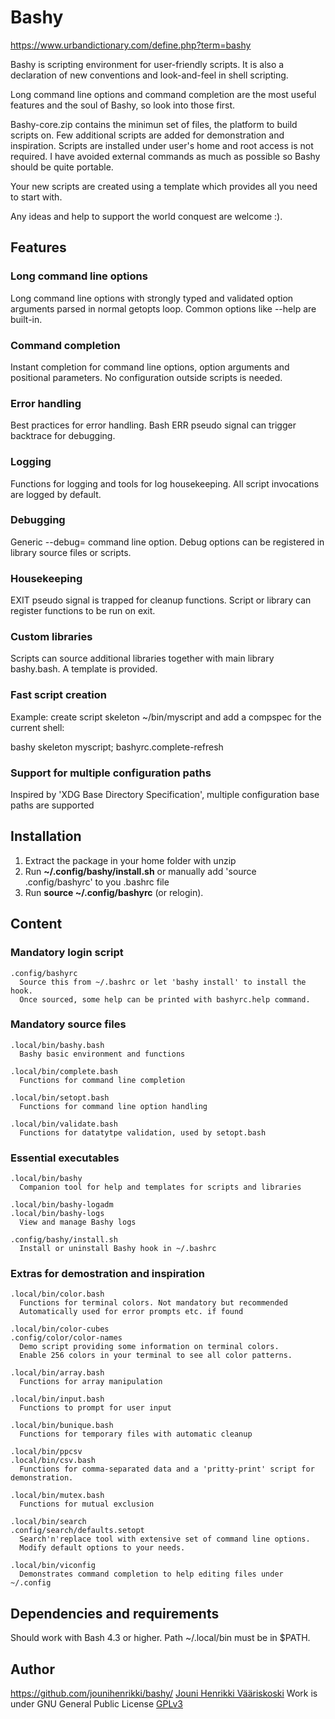 # Bashy
https://www.urbandictionary.com/define.php?term=bashy

Bashy is scripting environment for user-friendly scripts.
It is also a declaration of new conventions and look-and-feel in shell scripting.

Long command line options and command completion are the most useful features and the soul of Bashy, so look into those first.

Bashy-core.zip contains the minimun set of files, the platform to build scripts on. Few additional scripts are added for demonstration and inspiration.
Scripts are installed under user's home and root access is not required. I have avoided external commands as much as possible so Bashy should be quite portable.

Your new scripts are created using a template which provides all you need to start with.

Any ideas and help to support the world conquest are welcome :).

## Features
### Long command line options
Long command line options with strongly typed and validated option arguments parsed in normal getopts loop. Common options like --help are built-in.

### Command completion
Instant completion for command line options, option arguments and positional parameters. No configuration outside scripts is needed.

### Error handling
Best practices for error handling. Bash ERR pseudo signal can trigger backtrace for debugging.

### Logging
Functions for logging and tools for log housekeeping. All script invocations are logged by default.

### Debugging
Generic --debug= command line option. Debug options can be registered in library source files or scripts.

### Housekeeping
EXIT pseudo signal is trapped for cleanup functions. Script or library can register functions to be run on exit.

### Custom libraries
Scripts can source additional libraries together with main library bashy.bash. A template is provided.

### Fast script creation
Example: create script skeleton ~/bin/myscript and add a compspec for the current shell:

  bashy skeleton myscript; bashyrc.complete-refresh

### Support for multiple configuration paths
Inspired by 'XDG Base Directory Specification', multiple configuration base paths are supported

## Installation
1. Extract the package in your home folder with unzip
2. Run **~/.config/bashy/install.sh** or manually add 'source .config/bashyrc' to you .bashrc file
3. Run **source ~/.config/bashyrc** (or relogin).

## Content
### Mandatory login script
    .config/bashyrc
      Source this from ~/.bashrc or let 'bashy install' to install the hook.
      Once sourced, some help can be printed with bashyrc.help command.
### Mandatory source files
    .local/bin/bashy.bash
      Bashy basic environment and functions

    .local/bin/complete.bash
      Functions for command line completion

    .local/bin/setopt.bash
      Functions for command line option handling

    .local/bin/validate.bash
      Functions for datatytpe validation, used by setopt.bash
### Essential executables
    .local/bin/bashy
      Companion tool for help and templates for scripts and libraries

    .local/bin/bashy-logadm
    .local/bin/bashy-logs
      View and manage Bashy logs

    .config/bashy/install.sh
      Install or uninstall Bashy hook in ~/.bashrc
### Extras for demostration and inspiration
    .local/bin/color.bash
      Functions for terminal colors. Not mandatory but recommended
      Automatically used for error prompts etc. if found

    .local/bin/color-cubes
    .config/color/color-names
      Demo script providing some information on terminal colors.
      Enable 256 colors in your terminal to see all color patterns.

    .local/bin/array.bash
      Functions for array manipulation

    .local/bin/input.bash
      Functions to prompt for user input

    .local/bin/bunique.bash
      Functions for temporary files with automatic cleanup

    .local/bin/ppcsv
    .local/bin/csv.bash
      Functions for comma-separated data and a 'pritty-print' script for demonstration.

    .local/bin/mutex.bash
      Functions for mutual exclusion

    .local/bin/search
    .config/search/defaults.setopt
      Search'n'replace tool with extensive set of command line options.
      Modify default options to your needs.

    .local/bin/viconfig
      Demonstrates command completion to help editing files under ~/.config
## Dependencies and requirements
Should work with Bash 4.3 or higher.
Path ~/.local/bin must be in $PATH.
## Author
https://github.com/jounihenrikki/bashy/
[Jouni Henrikki Vääriskoski](mailto:?to=jouni.vaariskoski@gmail.com&subject=Bashy&body=Hello%20Jouni,)
Work is under GNU General Public License [GPLv3](https://www.gnu.org/licenses/gpl-3.0.html)
